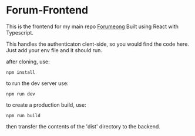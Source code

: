 # Forum-Frontend
This is the frontend for my main repo [Forumeong](https://github.com/Sunset-06/Forumeong)
Built using React with Typescript.

This handles the authenticaton cient-side, so you would find the code here. Just add your env file and it should run.

after cloning, use: 
```
npm install
``` 
to run the dev server use: 
```
npm run dev
```

to create a production build, use:
```
npm run build
```
then transfer the contents of the 'dist' directory to the backend.
